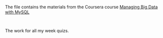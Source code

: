 The file contains the materials from the Coursera course [Managing Big Data with MySQL](https://www.coursera.org/learn/analytics-mysql)

</br>

The work for all my week quizs.
